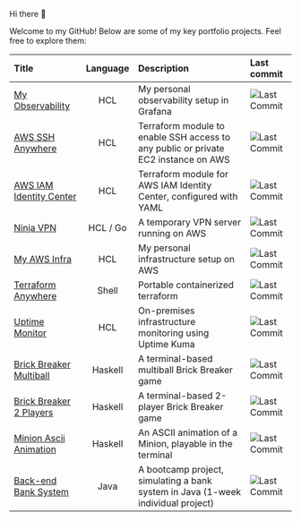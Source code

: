 Hi there 👋

Welcome to my GitHub! Below are some of my key portfolio projects. Feel free to explore them:

<!--
**gerardVM/gerardVM** is a ✨ _special_ ✨ repository because its `README.md` (this file) appears on your GitHub profile.

Here are some ideas to get you started:

- 🔭 I’m currently working on ...
- 🌱 I’m currently learning ...
- 👯 I’m looking to collaborate on ...
- 🤔 I’m looking for help with ...
- 💬 Ask me about ...
- 📫 How to reach me: ...
- 😄 Pronouns: ...
- ⚡ Fun fact: ...
-->

Title | Language | Description | Last commit
:--- | :---: | :--- | :---
[My Observability](https://github.com/gerardVM/observability) | HCL | My personal observability setup in Grafana | ![Last Commit](https://img.shields.io/github/last-commit/gerardVM/observability)
[AWS SSH Anywhere](https://github.com/gerardVM/terraform-aws-ssh-anywhere) | HCL | Terraform module to enable SSH access to any public or private EC2 instance on AWS | ![Last Commit](https://img.shields.io/github/last-commit/gerardVM/terraform-aws-ssh-anywhere)
[AWS IAM Identity Center](https://github.com/gerardVM/terraform-aws-iam-identity-center) | HCL | Terraform module for AWS IAM Identity Center, configured with YAML | ![Last Commit](https://img.shields.io/github/last-commit/gerardVM/terraform-aws-iam-identity-center)
[Ninja VPN](https://github.com/gerardVM/ninja-vpn) | HCL / Go | A temporary VPN server running on AWS | ![Last Commit](https://img.shields.io/github/last-commit/gerardVM/ninja-vpn)
[My AWS Infra](https://github.com/gerardVM/shared-infra) | HCL | My personal infrastructure setup on AWS | ![Last Commit](https://img.shields.io/github/last-commit/gerardVM/shared-infra)
[Terraform Anywhere](https://github.com/gerardVM/terraform-anywhere) | Shell |Portable containerized terraform |  ![Last Commit](https://img.shields.io/github/last-commit/gerardVM/terraform-anywhere)
[Uptime Monitor](https://github.com/gerardVM/spot-monitor) | HCL | On-premises infrastructure monitoring using Uptime Kuma | ![Last Commit](https://img.shields.io/github/last-commit/gerardVM/spot-monitor)
[Brick Breaker Multiball](https://github.com/gerardVM/brick-breaker-multi-ball) | Haskell | A terminal-based multiball Brick Breaker game | ![Last Commit](https://img.shields.io/github/last-commit/gerardVM/brick-breaker-multi-ball)
[Brick Breaker 2 Players](https://github.com/gerardVM/brick-breaker) | Haskell | A terminal-based 2-player Brick Breaker game | ![Last Commit](https://img.shields.io/github/last-commit/gerardVM/brick-breaker)
[Minion Ascii Animation](https://github.com/gerardVM/ascii-animation-haskell) | Haskell | An ASCII animation of a Minion, playable in the terminal | ![Last Commit](https://img.shields.io/github/last-commit/gerardVM/ascii-animation-haskell)
[Back-end Bank System](https://github.com/gerardVM/IronHack-Personal-Project) | Java | A bootcamp project, simulating a bank system in Java (1-week individual project) | ![Last Commit](https://img.shields.io/github/last-commit/gerardVM/IronHack-Personal-Project)
